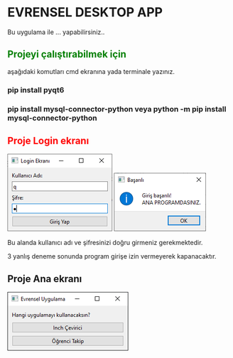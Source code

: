 # EVRENSEL DESKTOP APP
Bu uygulama ile ... yapabilirsiniz..
<font color="green"> 
## Projeyi çalıştırabilmek için 
</font>
aşağıdaki komutları cmd ekranına yada terminale yazınız.

### pip install pyqt6
### pip install mysql-connector-python veya python -m pip install mysql-connector-python

<font color="red"> 

## Proje Login ekranı
</font>

![login screen](projeResimleri/login.PNG)
![login message](projeResimleri/mesaj.PNG)
<p>Bu alanda kullanıcı adı ve şifresinizi doğru girmeniz gerekmektedir.</p>
<p>3 yanlış deneme sonunda program girişe izin vermeyerek kapanacaktır.</p>

<h2>Proje Ana ekranı</h2>

![](projeResimleri/anaekran.PNG)
